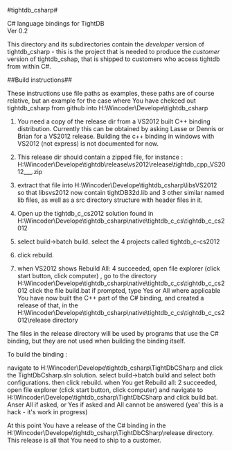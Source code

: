 #tightdb_csharp#

C# language bindings for TightDB  
Ver 0.2

This directory and its subdirectories contain the *developer* version of tightdb_csharp - this is the project that is needed to produce the *customer* version of tightdb_cshap, that is shipped to customers who access tightdb from within C#.  

##Build instructions##


These instructions use file paths as examples, these paths are of course relative, but an example for
the case where You have chekced out tightdb_csharp from github into H:\Wincoder\Develope\tightdb_csharp

1) You need a copy of the release dir from a VS2012 built C++ binding distribution.
Currently this can be obtained by asking Lasse or Dennis or Brian for a VS2012 release. Building the c++ binding in windows with VS2012 (not express) is not documented for now.

2) This release dir should contain a zipped file, for instance :
H:\Wincoder\Develope\tightdb\release\vs2012\release\tightdb_cpp_VS2012___.zip
3) extract that file into H:\Wincoder\Develope\tightdb_csharp\libsVS2012 so that libsvs2012 now contain
tightDB32d.lib and 3 other similar named lib files, as well as a src directory structure with header files in it.
4) Open up the tightdb_c_cs2012 solution found in H:\Wincoder\Develope\tightdb_csharp\native\tightdb_c_cs\tightdb_c_cs2012
5) select build->batch build. select the 4 projects called tightdb_c-cs2012
6) click rebuild.
7) when VS2012 shows Rebuild All: 4 succeeded, open file explorer (click start button, click computer) , go to the directory 
H:\Wincoder\Develope\tightdb_csharp\native\tightdb_c_cs\tightdb_c_cs2012 click the file build.bat
if prompted, type Yes or All where applicable
You have now built the C++ part of the C# binding, and created a release of that, in the 
H:\Wincoder\Develope\tightdb_csharp\native\tightdb_c_cs\tightdb_c_cs2012\release directory

The files in the release directory will be used by programs that use the C# binding, but they are not used when building the binding itself.


To build the binding :

navigate to H:\Wincoder\Develope\tightdb_csharp\TightDbCSharp  and click the TightDbCsharp.sln solution.
select build->batch build and select both configurations. then click rebuild.
when You get Rebuild all: 2 succeeded, open file explorer (click start button, click computer) and navigate to H:\Wincoder\Develope\tightdb_csharp\TightDbCSharp and click build.bat. Anser All if asked, or Yes if asked and All cannot be answered (yea' this is a hack - it's work in progress)

At this point You have a release of the C# binding in the H:\Wincoder\Develope\tightdb_csharp\TightDbCSharp\release directory. This release is all that You need to ship to a customer.

